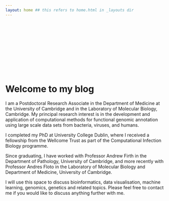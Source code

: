 ```yaml
---
layout: home ## this refers to home.html in _layouts dir
---
```

<br/><br/><br/><br/><br/><br/><br/><br/><br/>

# Welcome to my blog

I am a Postdoctoral Research Associate in the Department of Medicine at the University of Cambridge and in the Laboratory of Molecular Biology, Cambridge.
My principal research interest is in the development and application of computational methods for functional genomic annotation using large scale data sets
from bacteria, viruses, and humans.

I completed my PhD at University College Dublin, where I received a fellowship from the Wellcome Trust as part of the Computational Infection Biology
programme.

Since graduating, I have worked with Professor Andrew Firth in the Department of Pathology, University of Cambridge, and more recently with Professor
Andres Floto in the Laboratory of Molecular Biology and Department of Medicine, University of Cambridge.

I will use this space to discuss bioinformatics, data visualisation, machine learning, genomics, genetics and related topics. Please feel free to contact me if you
would like to discuss anything further with me.
